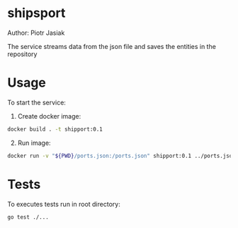 # shipsport

Author: Piotr Jasiak

The service streams data from the json file and saves the entities in the repository

# Usage

To start the service:
1. Create docker image:
```sh
docker build . -t shipport:0.1
```
2. Run image:
```sh
docker run -v "${PWD}/ports.json:/ports.json" shipport:0.1 ../ports.json
```

# Tests

To executes tests run in root directory:
```sh
go test ./...
```
